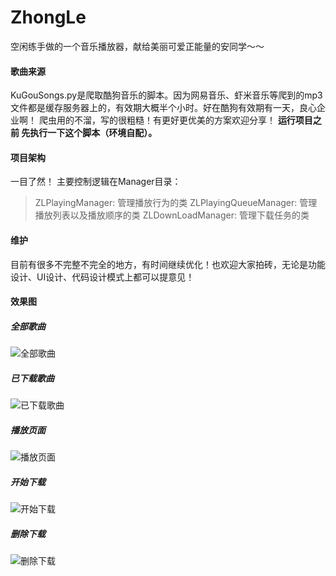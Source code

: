 # ZhongLe

空闲练手做的一个音乐播放器，献给美丽可爱正能量的安同学～～

#### 歌曲来源

KuGouSongs.py是爬取酷狗音乐的脚本。因为网易音乐、虾米音乐等爬到的mp3文件都是缓存服务器上的，有效期大概半个小时。好在酷狗有效期有一天，良心企业啊！ 
爬虫用的不溜，写的很粗糙！有更好更优美的方案欢迎分享！
**运行项目之前 先执行一下这个脚本（环境自配）。**

#### 项目架构

一目了然！
主要控制逻辑在Manager目录：
>ZLPlayingManager: 管理播放行为的类
>ZLPlayingQueueManager: 管理播放列表以及播放顺序的类
>ZLDownLoadManager: 管理下载任务的类 

#### 维护

目前有很多不完整不完全的地方，有时间继续优化！也欢迎大家拍砖，无论是功能设计、UI设计、代码设计模式上都可以提意见！

#### 效果图

##### 全部歌曲

![全部歌曲](http://upload-images.jianshu.io/upload_images/1136939-9834114f2220d970.PNG?imageMogr2/auto-orient/strip%7CimageView2/2/h/640)

##### 已下载歌曲

![已下载歌曲](http://upload-images.jianshu.io/upload_images/1136939-a0580b934a0ea3df.PNG?imageMogr2/auto-orient/strip%7CimageView2/2/h/640)

##### 播放页面

![播放页面](http://upload-images.jianshu.io/upload_images/1136939-ffb3fc8a1d1978ad.PNG?imageMogr2/auto-orient/strip%7CimageView2/2/h/640)

##### 开始下载

![开始下载](http://upload-images.jianshu.io/upload_images/1136939-4a46f5454d1c66ab.PNG?imageMogr2/auto-orient/strip%7CimageView2/2/h/640)

##### 删除下载

![删除下载](http://upload-images.jianshu.io/upload_images/1136939-49825f5c6127e994.PNG?imageMogr2/auto-orient/strip%7CimageView2/2/h/640)

